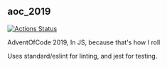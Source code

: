 ## aoc_2019

[![Actions Status](https://github.com/kaiyote/aoc_2019/workflows/Node%20CI/badge.svg)](https://github.com/kaiyote/aoc_2019/actions)

AdventOfCode 2019, In JS, because that's how I roll

Uses standard/eslint for linting, and jest for testing.
